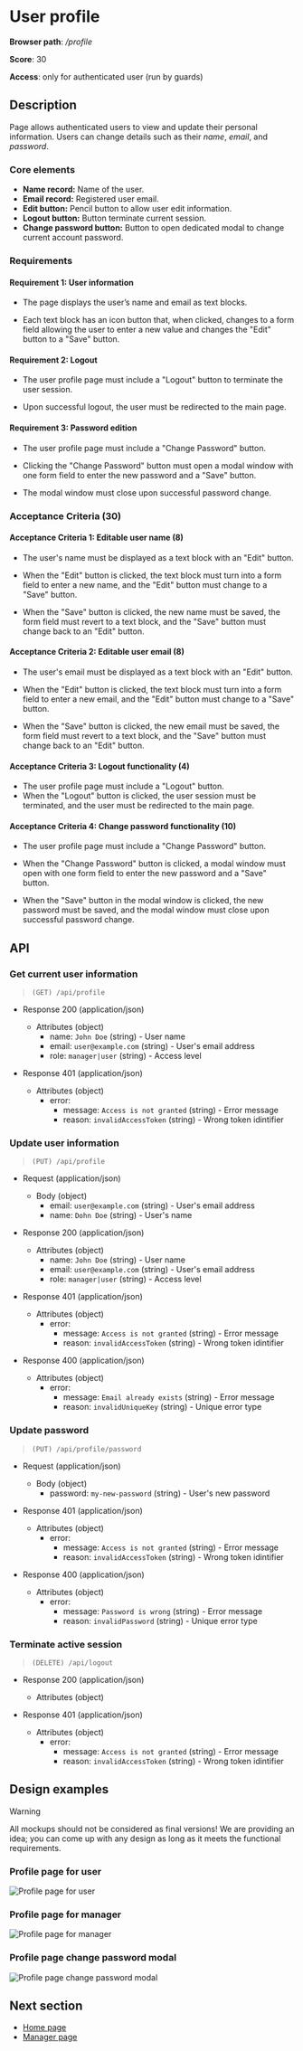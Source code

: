 # User profile

**Browser path**: _/profile_

**Score**: 30

**Access**: only for authenticated user (run by guards)

## Description

Page allows authenticated users to view and update their personal information. Users can change details such as their _name_, _email_, and _password_.

### Core elements

- **Name record:** Name of the user.
- **Email record:** Registered user email.
- **Edit button:** Pencil button to allow user edit information.
- **Logout button:** Button terminate current session.
- **Change password button:** Button to open dedicated modal to change current account password.

### Requirements

#### Requirement 1: User information

- The page displays the user’s name and email as text blocks.

- Each text block has an icon button that, when clicked, changes to a form field allowing the user to enter a new value and changes the "Edit" button to a "Save" button.

#### Requirement 2: Logout

- The user profile page must include a "Logout" button to terminate the user session.

- Upon successful logout, the user must be redirected to the main page.

#### Requirement 3: Password edition

- The user profile page must include a "Change Password" button.

- Clicking the "Change Password" button must open a modal window with one form field to enter the new password and a "Save" button.

- The modal window must close upon successful password change.

### Acceptance Criteria (30)

#### Acceptance Criteria 1: Editable user name (8)

- The user's name must be displayed as a text block with an "Edit" button.

- When the "Edit" button is clicked, the text block must turn into a form field to enter a new name, and the "Edit" button must change to a "Save" button.

- When the "Save" button is clicked, the new name must be saved, the form field must revert to a text block, and the "Save" button must change back to an "Edit" button.

#### Acceptance Criteria 2: Editable user email (8)

- The user's email must be displayed as a text block with an "Edit" button.

- When the "Edit" button is clicked, the text block must turn into a form field to enter a new email, and the "Edit" button must change to a "Save" button.

- When the "Save" button is clicked, the new email must be saved, the form field must revert to a text block, and the "Save" button must change back to an "Edit" button.

#### Acceptance Criteria 3: Logout functionality (4)

- The user profile page must include a "Logout" button.
- When the "Logout" button is clicked, the user session must be terminated, and the user must be redirected to the main page.

#### Acceptance Criteria 4: Change password functionality (10)

- The user profile page must include a "Change Password" button.

- When the "Change Password" button is clicked, a modal window must open with one form field to enter the new password and a "Save" button.

- When the "Save" button in the modal window is clicked, the new password must be saved, and the modal window must close upon successful password change.

## API

### Get current user information

> `(GET) /api/profile`

- Response 200 (application/json)

  - Attributes (object)
    - name: `John Doe` (string) - User name
    - email: `user@example.com` (string) - User's email address
    - role: `manager|user` (string) - Access level

- Response 401 (application/json)
  - Attributes (object)
    - error:
      - message: `Access is not granted` (string) - Error message
      - reason: `invalidAccessToken` (string) - Wrong token idintifier

### Update user information

> `(PUT) /api/profile`

- Request (application/json)

  - Body (object)
    - email: `user@example.com` (string) - User's email address
    - name: `Dohn Doe` (string) - User's name

- Response 200 (application/json)

  - Attributes (object)
    - name: `John Doe` (string) - User name
    - email: `user@example.com` (string) - User's email address
    - role: `manager|user` (string) - Access level

- Response 401 (application/json)

  - Attributes (object)
    - error:
      - message: `Access is not granted` (string) - Error message
      - reason: `invalidAccessToken` (string) - Wrong token idintifier

- Response 400 (application/json)
  - Attributes (object)
    - error:
      - message: `Email already exists` (string) - Error message
      - reason: `invalidUniqueKey` (string) - Unique error type

### Update password

> `(PUT) /api/profile/password`

- Request (application/json)

  - Body (object)
    - password: `my-new-password` (string) - User's new password

- Response 401 (application/json)

  - Attributes (object)
    - error:
      - message: `Access is not granted` (string) - Error message
      - reason: `invalidAccessToken` (string) - Wrong token idintifier

- Response 400 (application/json)
  - Attributes (object)
    - error:
      - message: `Password is wrong` (string) - Error message
      - reason: `invalidPassword` (string) - Unique error type

### Terminate active session

> `(DELETE) /api/logout`

- Response 200 (application/json)

  - Attributes (object)

- Response 401 (application/json)
  - Attributes (object)
    - error:
      - message: `Access is not granted` (string) - Error message
      - reason: `invalidAccessToken` (string) - Wrong token idintifier

## Design examples

> [!WARNING]
> All mockups should not be considered as final versions! We are providing an idea; you can come up with any design as long as it meets the functional requirements.

### Profile page for user

![Profile page for user](./designs/profile/user.png)

### Profile page for manager

![Profile page for manager](./designs/profile/manager.png)

### Profile page change password modal

![Profile page change password modal](./designs/profile/change-password.png)

## Next section

- [Home page](./search.md)
- [Manager page](./admin)
